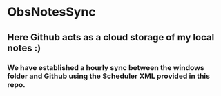 # ObsNotesSync

## Here Github acts as a cloud storage  of my local notes :) 

### We have established a hourly sync between the windows folder and Github using the Scheduler XML provided in this repo.